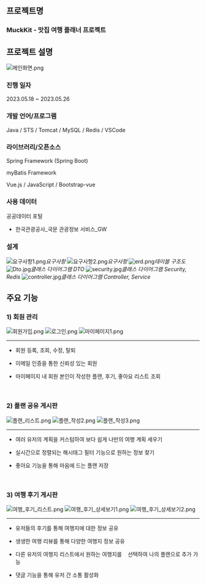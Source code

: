 
## 프로젝트명


### MuckKit  - 맛집 여행 플래너 프로젝트

 

## 프로젝트 설명
![메인화면.png](readme_img/메인화면.png)

### 진행 일자

2023.05.18 ~ 2023.05.26

### 개발 언어/프로그램

Java / STS / Tomcat / MySQL / Redis / VSCode

### 라이브러리/오픈소스

Spring Framework (Spring Boot)

myBatis Framework

Vue.js / JavaScript / Bootstrap-vue

### 사용 데이터

공공데이터 포털 

- 한국관광공사_국문 관광정보 서비스_GW

### 설계
![요구사항1.png](readme_img/요구사항1.png)*요구사항*
![요구사항2.png](readme_img/요구사항2.png)*요구사항*
![erd.png](readme_img/erd.png)*테이블 구조도*
![Dto.jpg](readme_img/Dto.jpg)*클래스 다이어그램 DTO*
![security.jpg](readme_img/security.jpg)*클래스 다이어그램 Security, Redis*
![controller.jpg](readme_img/controller.jpg)*클래스 다이어그램 Controller, Service*

## 주요 기능

### 1) 회원 관리
![회원가입.png](readme_img/회원가입.png)
![로그인.png](readme_img/로그인.png)
![마이페이지1.png](readme_img/마이페이지1.png)
<hr>

- 회원 등록, 조회, 수정, 탈퇴

- 이메일 인증을 통한 신뢰성 있는 회원
 
- 마이페이지 내 회원 본인이 작성한 플랜, 후기, 좋아요 리스트 조회

<br>
  
### 2) 플랜 공유 게시판
![플랜_리스트.png](readme_img/플랜_리스트.png)
![플랜_작성2.png](readme_img/플랜_작성2.png)
![플랜_작성3.png](readme_img/플랜_작성3.png)

<hr>

- 여러 유저의 계획을 커스텀하여 보다 쉽게 나만의 여행 계획 세우기 

- 실시간으로 정렬되는 해시태그 필터 기능으로 원하는 정보 찾기

- 좋아요 기능을 통해 마음에 드는 플랜 저장

<br>

### 3) 여행 후기 게시판
![여행_후기_리스트.png](readme_img/여행_후기_리스트.png)
![여행_후기_상세보기1.png](readme_img/여행_후기_상세보기1.png)
![여행_후기_상세보기2.png](readme_img/여행_후기_상세보기2.png)
<hr>

- 유저들의 후기를 통해 여행지에 대한 정보 공유

- 생생한 여행 리뷰를 통해 다양한 여행지 정보 공유

- 다른 유저의 여행지 리스트에서 원하는 여행지를    선택하여 나의 플랜으로 추가 가능

- 댓글 기능을 통해 유저 간 소통 활성화

<br>





